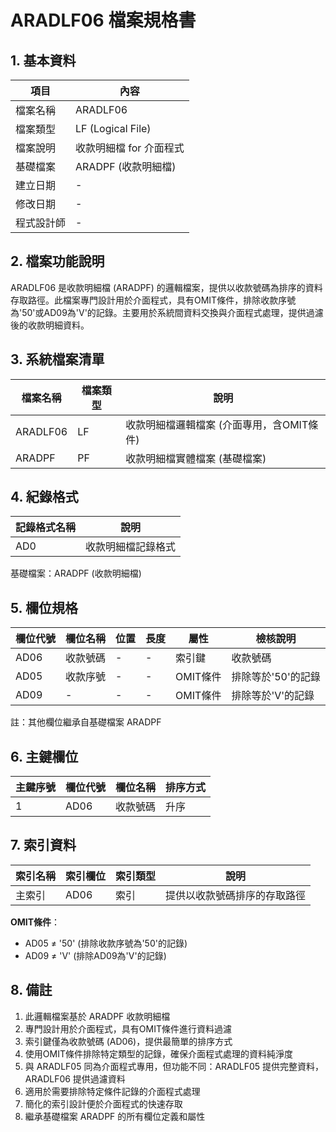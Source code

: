 # ARADLF06 檔案規格書

## 1. 基本資料

| 項目 | 內容 |
|------|------|
| 檔案名稱 | ARADLF06 |
| 檔案類型 | LF (Logical File) |
| 檔案說明 | 收款明細檔 for 介面程式 |
| 基礎檔案 | ARADPF (收款明細檔) |
| 建立日期 | - |
| 修改日期 | - |
| 程式設計師 | - |

## 2. 檔案功能說明

ARADLF06 是收款明細檔 (ARADPF) 的邏輯檔案，提供以收款號碼為排序的資料存取路徑。此檔案專門設計用於介面程式，具有OMIT條件，排除收款序號為'50'或AD09為'V'的記錄。主要用於系統間資料交換與介面程式處理，提供過濾後的收款明細資料。

## 3. 系統檔案清單

| 檔案名稱 | 檔案類型 | 說明 |
|----------|----------|------|
| ARADLF06 | LF | 收款明細檔邏輯檔案 (介面專用，含OMIT條件) |
| ARADPF | PF | 收款明細檔實體檔案 (基礎檔案) |

## 4. 紀錄格式

| 記錄格式名稱 | 說明 |
|--------------|------|
| AD0 | 收款明細檔記錄格式 |

基礎檔案：ARADPF (收款明細檔)

## 5. 欄位規格

| 欄位代號 | 欄位名稱 | 位置 | 長度 | 屬性 | 檢核說明 |
|----------|----------|------|------|------|----------|
| AD06 | 收款號碼 | - | - | 索引鍵 | 收款號碼 |
| AD05 | 收款序號 | - | - | OMIT條件 | 排除等於'50'的記錄 |
| AD09 | - | - | - | OMIT條件 | 排除等於'V'的記錄 |

註：其他欄位繼承自基礎檔案 ARADPF

## 6. 主鍵欄位

| 主鍵序號 | 欄位代號 | 欄位名稱 | 排序方式 |
|----------|----------|----------|----------|
| 1 | AD06 | 收款號碼 | 升序 |

## 7. 索引資料

| 索引名稱 | 索引欄位 | 索引類型 | 說明 |
|----------|----------|----------|------|
| 主索引 | AD06 | 索引 | 提供以收款號碼排序的存取路徑 |

**OMIT條件**：
- AD05 ≠ '50' (排除收款序號為'50'的記錄)
- AD09 ≠ 'V' (排除AD09為'V'的記錄)

## 8. 備註

1. 此邏輯檔案基於 ARADPF 收款明細檔
2. 專門設計用於介面程式，具有OMIT條件進行資料過濾
3. 索引鍵僅為收款號碼 (AD06)，提供最簡單的排序方式
4. 使用OMIT條件排除特定類型的記錄，確保介面程式處理的資料純淨度
5. 與 ARADLF05 同為介面程式專用，但功能不同：ARADLF05 提供完整資料，ARADLF06 提供過濾資料
6. 適用於需要排除特定條件記錄的介面程式處理
7. 簡化的索引設計便於介面程式的快速存取
8. 繼承基礎檔案 ARADPF 的所有欄位定義和屬性 